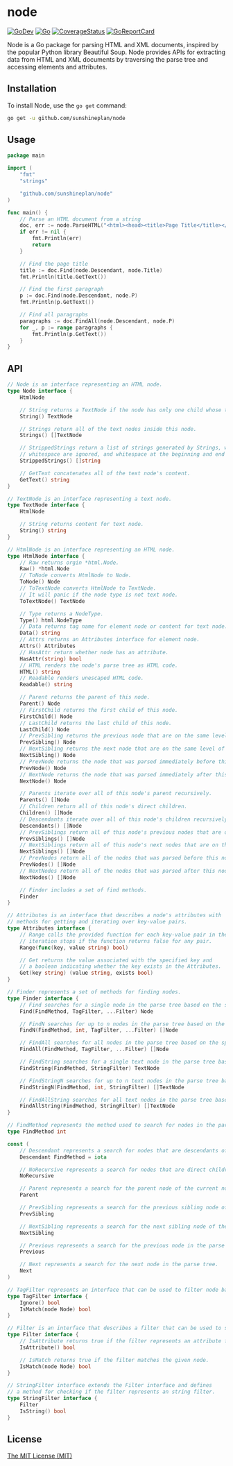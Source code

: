 # node

[![GoDev](https://img.shields.io/static/v1?label=godev&message=reference&color=00add8)][godev]
[![Go](https://github.com/sunshineplan/node/workflows/Test/badge.svg)][actions]
[![CoverageStatus](https://coveralls.io/repos/github/sunshineplan/node/badge.svg?branch=main&service=github)][coveralls]
[![GoReportCard](https://goreportcard.com/badge/github.com/sunshineplan/node)][goreportcard]

[godev]: https://pkg.go.dev/github.com/sunshineplan/node "GoDev"
[actions]: https://github.com/sunshineplan/node/actions "GitHub Actions Page"
[coveralls]: https://coveralls.io/github/sunshineplan/node?branch=main "Coverage Status"
[goreportcard]: https://goreportcard.com/report/github.com/sunshineplan/node "Go Report Card"

Node is a Go package for parsing HTML and XML documents, inspired by the popular Python library Beautiful Soup. Node provides APIs for extracting data from HTML and XML documents by traversing the parse tree and accessing elements and attributes.

## Installation

To install Node, use the `go get` command:
```bash
go get -u github.com/sunshineplan/node
```

## Usage

```go
package main

import (
	"fmt"
	"strings"

	"github.com/sunshineplan/node"
)

func main() {
	// Parse an HTML document from a string
	doc, err := node.ParseHTML("<html><head><title>Page Title</title></head><body><p>Hello, World!</p></body></html>")
	if err != nil {
		fmt.Println(err)
		return
	}

	// Find the page title
	title := doc.Find(node.Descendant, node.Title)
	fmt.Println(title.GetText())

	// Find the first paragraph
	p := doc.Find(node.Descendant, node.P)
	fmt.Println(p.GetText())

	// Find all paragraphs
	paragraphs := doc.FindAll(node.Descendant, node.P)
	for _, p := range paragraphs {
		fmt.Println(p.GetText())
	}
}
```

## API

```go
// Node is an interface representing an HTML node.
type Node interface {
	HtmlNode

	// String returns a TextNode if the node has only one child whose type is text, otherwise returns nil.
	String() TextNode

	// Strings return all of the text nodes inside this node.
	Strings() []TextNode

	// StrippedStrings return a list of strings generated by Strings, where strings consisting entirely of
	// whitespace are ignored, and whitespace at the beginning and end of strings is removed.
	StrippedStrings() []string

	// GetText concatenates all of the text node's content.
	GetText() string
}

// TextNode is an interface representing a text node.
type TextNode interface {
	HtmlNode

	// String returns content for text node.
	String() string
}

// HtmlNode is an interface representing an HTML node.
type HtmlNode interface {
	// Raw returns orgin *html.Node.
	Raw() *html.Node
	// ToNode converts HtmlNode to Node.
	ToNode() Node
	// ToTextNode converts HtmlNode to TextNode.
	// It will panic if the node type is not text node.
	ToTextNode() TextNode

	// Type returns a NodeType.
	Type() html.NodeType
	// Data returns tag name for element node or content for text node.
	Data() string
	// Attrs returns an Attributes interface for element node.
	Attrs() Attributes
	// HasAttr return whether node has an attribute.
	HasAttr(string) bool
	// HTML renders the node's parse tree as HTML code.
	HTML() string
	// Readable renders unescaped HTML code.
	Readable() string

	// Parent returns the parent of this node.
	Parent() Node
	// FirstChild returns the first child of this node.
	FirstChild() Node
	// LastChild returns the last child of this node.
	LastChild() Node
	// PrevSibling returns the previous node that are on the same level of the parse tree.
	PrevSibling() Node
	// NextSibling returns the next node that are on the same level of the parse tree.
	NextSibling() Node
	// PrevNode returns the node that was parsed immediately before this node.
	PrevNode() Node
	// NextNode returns the node that was parsed immediately after this node.
	NextNode() Node

	// Parents iterate over all of this node's parent recursively.
	Parents() []Node
	// Children return all of this node's direct children.
	Children() []Node
	// Descendants iterate over all of this node's children recursively.
	Descendants() []Node
	// PrevSiblings return all of this node's previous nodes that are on the same level of the parse tree.
	PrevSiblings() []Node
	// NextSiblings return all of this node's next nodes that are on the same level of the parse tree.
	NextSiblings() []Node
	// PrevNodes return all of the nodes that was parsed before this node.
	PrevNodes() []Node
	// NextNodes return all of the nodes that was parsed after this node.
	NextNodes() []Node

	// Finder includes a set of find methods.
	Finder
}

// Attributes is an interface that describes a node's attributes with
// methods for getting and iterating over key-value pairs.
type Attributes interface {
	// Range calls the provided function for each key-value pair in the Attributes
	// iteration stops if the function returns false for any pair.
	Range(func(key, value string) bool)

	// Get returns the value associated with the specified key and
	// a boolean indicating whether the key exists in the Attributes.
	Get(key string) (value string, exists bool)
}

// Finder represents a set of methods for finding nodes.
type Finder interface {
	// Find searches for a single node in the parse tree based on the specified find method and filters.
	Find(FindMethod, TagFilter, ...Filter) Node

	// FindN searches for up to n nodes in the parse tree based on the specified find method and filters.
	FindN(FindMethod, int, TagFilter, ...Filter) []Node

	// FindAll searches for all nodes in the parse tree based on the specified find method and filters.
	FindAll(FindMethod, TagFilter, ...Filter) []Node

	// FindString searches for a single text node in the parse tree based on the specified find method and filters.
	FindString(FindMethod, StringFilter) TextNode

	// FindStringN searches for up to n text nodes in the parse tree based on the specified find method and filters.
	FindStringN(FindMethod, int, StringFilter) []TextNode

	// FindAllString searches for all text nodes in the parse tree based on the specified find method and filters.
	FindAllString(FindMethod, StringFilter) []TextNode
}

// FindMethod represents the method used to search for nodes in the parse tree.
type FindMethod int

const (
	// Descendant represents a search for nodes that are descendants of the current node.
	Descendant FindMethod = iota

	// NoRecursive represents a search for nodes that are direct children of the current node.
	NoRecursive

	// Parent represents a search for the parent node of the current node.
	Parent

	// PrevSibling represents a search for the previous sibling node of the current node.
	PrevSibling

	// NextSibling represents a search for the next sibling node of the current node.
	NextSibling

	// Previous represents a search for the previous node in the parse tree.
	Previous

	// Next represents a search for the next node in the parse tree.
	Next
)

// TagFilter represents an interface that can be used to filter node based on node element's tag.
type TagFilter interface {
	Ignore() bool
	IsMatch(node Node) bool
}

// Filter is an interface that describes a filter that can be used to select nodes.
type Filter interface {
	// IsAttribute returns true if the filter represents an attribute filter.
	IsAttribute() bool

	// IsMatch returns true if the filter matches the given node.
	IsMatch(node Node) bool
}

// StringFilter interface extends the Filter interface and defines
// a method for checking if the filter represents an string filter.
type StringFilter interface {
	Filter
	IsString() bool
}
```

## License

[The MIT License (MIT)](https://raw.githubusercontent.com/sunshineplan/node/main/LICENSE)
